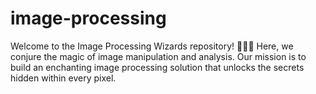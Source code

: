 # image-processing
Welcome to the Image Processing Wizards repository! 🧙‍♂️✨ Here, we conjure the magic of image manipulation and analysis. Our mission is to build an enchanting image processing solution that unlocks the secrets hidden within every pixel.
